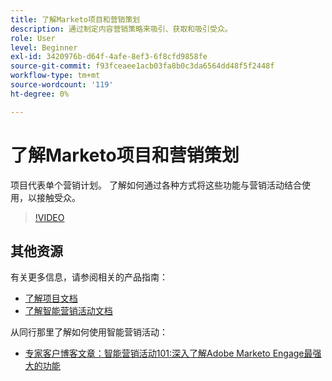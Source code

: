 ```yaml
---
title: 了解Marketo项目和营销策划
description: 通过制定内容营销策略来吸引、获取和吸引受众。
role: User
level: Beginner
exl-id: 3420976b-d64f-4afe-8ef3-6f8cfd9858fe
source-git-commit: f93fceaee1acb03fa8b0c3da6564dd48f5f2448f
workflow-type: tm+mt
source-wordcount: '119'
ht-degree: 0%

---
```


# 了解Marketo项目和营销策划

项目代表单个营销计划。 了解如何通过各种方式将这些功能与营销活动结合使用，以接触受众。

>[!VIDEO](https://video.tv.adobe.com/v/3418042/?quality=12&learn=on)

## 其他资源

有关更多信息，请参阅相关的产品指南：

* [了解项目文档](https://experienceleague.adobe.com/docs/marketo/using/product-docs/core-marketo-concepts/programs/creating-programs/understanding-programs.html?lang=en)
* [了解智能营销活动文档](https://experienceleague.adobe.com/docs/marketo/using/product-docs/core-marketo-concepts/smart-campaigns/understanding-smart-campaigns.html?lang=en)

从同行那里了解如何使用智能营销活动：

* [专家客户博客文章：智能营销活动101:深入了解Adobe Marketo Engage最强大的功能](https://nation.marketo.com/t5/product-blogs/smart-campaigns-101-a-deep-dive-into-adobe-marketo-engage-s-most/ba-p/313385#M1838)